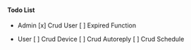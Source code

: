 #### Todo List
- Admin
[x] Crud User
[ ] Expired Function

- User
[ ] Crud Device
[ ] Crud Autoreply
[ ] Crud Schedule
